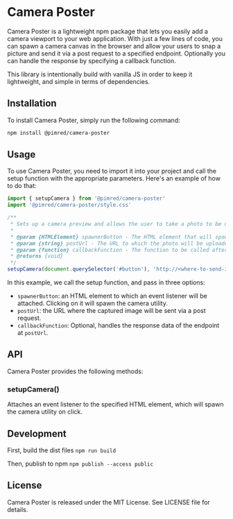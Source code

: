 # Camera Poster

Camera Poster is a lightweight npm package that lets you easily add a camera viewport to your web application. With just a few lines of code, you can spawn a camera canvas in the browser and allow your users to snap a picture and send it via a post request to a specified endpoint. Optionally you can handle the response by specifying a callback function.

This library is intentionally build with vanilla JS in order to keep it lightweight, and simple in terms of dependencies.

## Installation
To install Camera Poster, simply run the following command:

```sh
npm install @pimred/camera-poster
```

## Usage
To use Camera Poster, you need to import it into your project and call the setup function with the appropriate parameters. Here's an example of how to do that:

```javascript
import { setupCamera } from '@pimred/camera-poster'
import '@pimred/camera-poster/style.css'

/**
 * Sets up a camera preview and allows the user to take a photo to be uploaded to a specified URL.
 *
 * @param {HTMLElement} spawnerButton - The HTML element that will spawn the camera module when clicked.
 * @param {string} postUrl - The URL to which the photo will be uploaded.
 * @param {function} callbackFunction - The function to be called after the photo is uploaded. Takes a single parameter, which is the data returned from the server.
 * @returns {void}
 */
setupCamera(document.querySelector('#button'), 'http://<where-to-send-image>/', (data) => { console.log(data) })

```

In this example, we call the setup function, and pass in three options:
- `spawnerButton`: an HTML element to which an event listener will be attached. Clicking on it will spawn the camera utility.
- `postUrl`: the URL where the captured image will be sent via a post request.
- `callbackFunction`: Optional, handles the response data of the endpoint at `postUrl`.

## API
Camera Poster provides the following methods:

### setupCamera()
Attaches an event listener to the specified HTML element, which will spawn the camera utility on click.

## Development

First, build the dist files
`npm run build`

Then, publish to npm
`npm publish --access public`

## License
Camera Poster is released under the MIT License. See LICENSE file for details.
